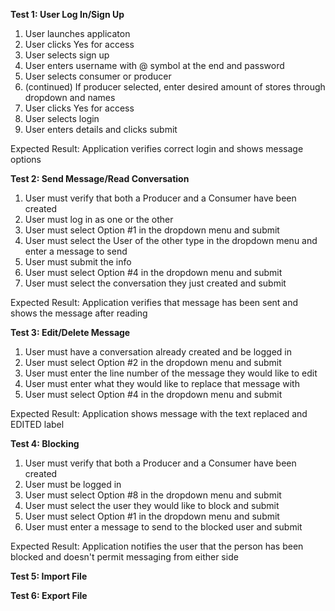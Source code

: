 **Test 1: User Log In/Sign Up**
1. User launches applicaton
2. User clicks Yes for access
3. User selects sign up
4. User enters username with @ symbol at the end and password
5. User selects consumer or producer
5. (continued) If producer selected, enter desired amount of stores through dropdown and names
6. User clicks Yes for access
7. User selects login
8. User enters details and clicks submit

Expected Result: Application verifies correct login and shows message options

**Test 2: Send Message/Read Conversation**
1. User must verify that both a Producer and a Consumer have been created
2. User must log in as one or the other
3. User must select Option #1 in the dropdown menu and submit
4. User must select the User of the other type in the dropdown menu and enter a message to send
5. User must submit the info
6. User must select Option #4 in the dropdown menu and submit
7. User must select the conversation they just created and submit

Expected Result: Application verifies that message has been sent and shows the message after reading 

**Test 3: Edit/Delete Message**
1. User must have a conversation already created and be logged in
2. User must select Option #2 in the dropdown menu and submit
3. User must enter the line number of the message they would like to edit
4. User must enter what they would like to replace that message with
5. User must select Option #4 in the dropdown menu and submit

Expected Result: Application shows message with the text replaced and EDITED label

**Test 4: Blocking**
1. User must verify that both a Producer and a Consumer have been created
2. User must be logged in
3. User must select Option #8 in the dropdown menu and submit
4. User must select the user they would like to block and submit
5. User must select Option #1 in the dropdown menu and submit
6. User must enter a message to send to the blocked user and submit

Expected Result: Application notifies the user that the person has been blocked and doesn't permit messaging from either side





**Test 5: Import File**


**Test 6: Export File**


